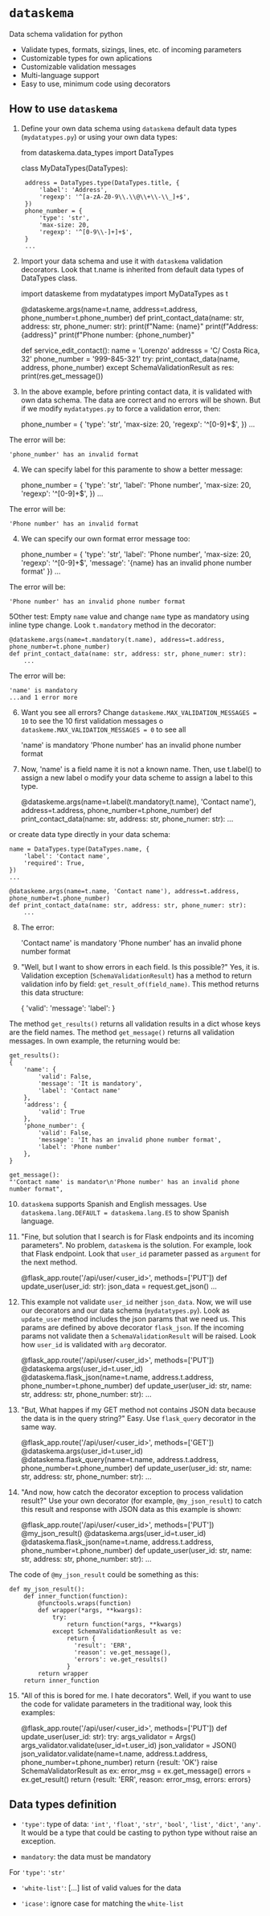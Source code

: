 # `dataskema`
Data schema validation for python

- Validate types, formats, sizings, lines, etc. of incoming parameters
- Customizable types for own aplications
- Customizable validation messages
- Multi-language support
- Easy to use, minimum code using decorators

## How to use `dataskema`

1) Define your own data schema using `dataskema` default data types (`mydatatypes.py`) or using your own data types:


    from dataskema.data_types import DataTypes

    class MyDataTypes(DataTypes):

        address = DataTypes.type(DataTypes.title, {
            'label': 'Address',
            'regexp': '^[a-zA-Z0-9\\.\\@\\+\\-\\_]+$',
        })
        phone_number = {
            'type': 'str',
            'max-size: 20,
            'regexp': '^[0-9\\-]+]+$',
        }
        ...

2) Import your data schema and use it with `dataskema` validation decorators. Look that t.name is inherited from default data types of DataTypes class.


    import dataskeme
    from mydatatypes import MyDataTypes as t


    @dataskeme.args(name=t.name, address=t.address, phone_number=t.phone_number)
    def print_contact_data(name: str, address: str, phone_numer: str):
        print(f"Name: {name}"
        print(f"Address: {address}"
        print(f"Phone number: {phone_number}"


    def service_edit_contact():
        name = 'Lorenzo'
        addresss = 'C/ Costa Rica, 32'
        phone_number = '999-845-321'
        try:
            print_contact_data(name, address, phone_number)
        except SchemaValidationResult as res:
            print(res.get_message())

3) In the above example, before printing contact data, it is validated with own data schema. The data are correct and no errors will be shown. But if we modify `mydatatypes.py` to force a validation error, then:  


    phone_number = {
        'type': 'str',
        'max-size: 20,
        'regexp': '^[0-9]+$',
    })
    ...

The error will be: 

    'phone_number' has an invalid format

4) We can specify label for this paramente to show a better message:  


    phone_number = {
        'type': 'str',
        'label': 'Phone number',
        'max-size: 20,
        'regexp': '^[0-9]+$',
    })
    ...

The error will be: 

    'Phone number' has an invalid format

4) We can specify our own format error message too:  


    phone_number = {
        'type': 'str',
        'label': 'Phone number',
        'max-size: 20,
        'regexp': '^[0-9]+$',
        'message': '{name} has an invalid phone number format' 
    })
    ...

The error will be: 

    'Phone number' has an invalid phone number format
    

5Other test: Empty `name` value and change `name` type as mandatory using inline type change. Look `t.mandatory` method in the decorator:


    @dataskeme.args(name=t.mandatory(t.name), address=t.address, phone_number=t.phone_number)
    def print_contact_data(name: str, address: str, phone_numer: str):
        ...

The error will be: 


    'name' is mandatory
    ...and 1 error more

6) Want you see all errors? Change `dataskeme.MAX_VALIDATION_MESSAGES = 10` to see the 10 first validation messages o `dataskeme.MAX_VALIDATION_MESSAGES = 0` to see all


    'name' is mandatory
    'Phone number' has an invalid phone number format

7) Now, 'name' is a field name it is not a known name. Then, use t.label() to assign a new label o modify your data scheme to assign a label to this type.   


    @dataskeme.args(name=t.label(t.mandatory(t.name), 'Contact name'), address=t.address, phone_number=t.phone_number)
    def print_contact_data(name: str, address: str, phone_numer: str):
        ...

or create data type directly in your data schema:

    name = DataTypes.type(DataTypes.name, {
        'label': 'Contact name',
        'required': True,
    })
    ...

    @dataskeme.args(name=t.name, 'Contact name'), address=t.address, phone_number=t.phone_number)
    def print_contact_data(name: str, address: str, phone_numer: str):
        ...


8) The error:


    'Contact name' is mandatory
    'Phone number' has an invalid phone number format

9) "Well, but I want to show errors in each field. Is this possible?" Yes, it is. Validation exception (`SchemaValidationResult`) has a method to return validation info by field: `get_result_of(field_name)`. This method returns this data structure:


    {
        'valid': <boolean to indicate if this field is valid or not>
        'message': <validation message. Only valid=False>
        'label': <label assigned to field if was defined. Only valid=False>
    }


The method `get_results()` returns all validation results in a dict whose keys are the field names. The method `get_message()` returns all validation messages. In own example, the returning would be:

    get_results():
    {
        'name': {
            'valid': False,
            'message': 'It is mandatory',
            'label': 'Contact name'
        },
        'address': {
            'valid': True
        },
        'phone_number': {
            'valid': False,
            'message': 'It has an invalid phone number format',
            'label': 'Phone number'
        },
    }

    get_message():
    "'Contact name' is mandator\n'Phone number' has an invalid phone number format",

10) `dataskema` supports Spanish and English messages. Use `dataskema.lang.DEFAULT = dataskema.lang.ES` to show Spanish language. 

11) "Fine, but solution that I search is for Flask endpoints and its incoming parameters". No problem, `dataskema` is the solution. For example, look that Flask endpoint. Look that `user_id` parameter passed as `argument` for the next method.


    @flask_app.route('/api/user/<user_id>', methods=['PUT'])
    def update_user(user_id: str):
        json_data = request.get_json()
        ...


12) This example not validate `user_id` neither `json_data`. Now, we will use our decorators and our data schema (`mydatatypes.py`). Look as `update_user` method includes the json params that we need us. This params are defined by above decorator `flask_json`. If the incoming params not validate then a `SchemaValidationResult` will be raised. Look how `user_id` is validated with `arg` decorator. 


    @flask_app.route('/api/user/<user_id>', methods=['PUT'])
    @dataskema.args(user_id=t.user_id)
    @dataskema.flask_json(name=t.name, address.t.address, phone_number=t.phone_number)
    def update_user(user_id: str, name: str, address: str, phone_number: str):
        ...

13) "But, What happes if my GET method not contains JSON data because the data is in the query string?" Easy. Use `flask_query` decorator in the same way.


    @flask_app.route('/api/user/<user_id>', methods=['GET'])
    @dataskema.args(user_id=t.user_id)
    @dataskema.flask_query(name=t.name, address.t.address, phone_number=t.phone_number)
    def update_user(user_id: str, name: str, address: str, phone_number: str):
        ...

14) "And now, how catch the decorator exception to process validation result?" Use your own decorator (for example, `@my_json_result`) to catch this result and response with JSON data as this example is shown:


    @flask_app.route('/api/user/<user_id>', methods=['PUT'])
    @my_json_result()
    @dataskema.args(user_id=t.user_id)
    @dataskema.flask_json(name=t.name, address.t.address, phone_number=t.phone_number)
    def update_user(user_id: str, name: str, address: str, phone_number: str):
        ...

The code of `@my_json_result` could be something as this:


    def my_json_result():
        def inner_function(function):
            @functools.wraps(function)
            def wrapper(*args, **kwargs):
                try:
                    return function(*args, **kwargs)
                except SchemaValidationResult as ve:
                    return {
                      'result': 'ERR',
                      'reason': ve.get_message(),
                      'errors': ve.get_results()
                    }
            return wrapper
        return inner_function

15) "All of this is bored for me. I hate decorators". Well, if you want to use the code for validate parameters in the traditional way, look this examples:


    @flask_app.route('/api/user/<user_id>', methods=['PUT'])
    def update_user(user_id: str):
        try:
            args_validator = Args()
            args_validator.validate(user_id=t.user_id)
            json_validator = JSON()
            json_validator.validate(name=t.name, address.t.address, phone_number=t.phone_number)
            return {result: 'OK'}
        raise SchemaValidatorResult as ex:
            error_msg = ex.get_message()
            errors = ex.get_result()
            return {result: 'ERR', reason: error_msg, errors: errors}
            
        
## Data types definition

- `'type'`: type of data: `'int'`, `'float'`, `'str'`, `'bool'`, `'list'`, `'dict'`, `'any'`. It would be a type that could be casting to python type without raise an exception. 

- `mandatory`: the data must be mandatory

For `'type'`: `'str'`

- `'white-list'`: [...]
list of valid values for the data

- `'icase'`: <bool>
ignore case for matching the `white-list` 






